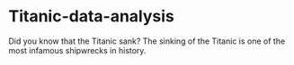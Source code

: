 # Titanic-data-analysis
Did you know that the Titanic sank? The sinking of the Titanic is one of the most infamous shipwrecks in history.
